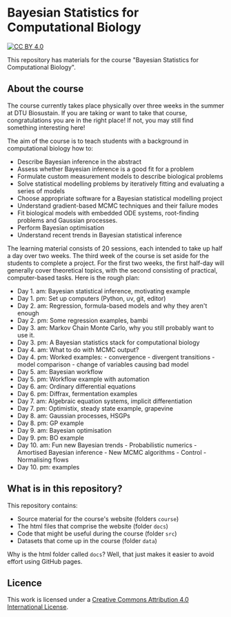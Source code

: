 # Bayesian Statistics for Computational Biology

[![CC BY 4.0][cc-by-shield]][cc-by]

This repository has materials for the course "Bayesian Statistics for Computational Biology".

## About the course

The course currently takes place physically over three weeks in the summer at DTU Biosustain. If you are taking or want to take that course, congratulations you are in the right place! If not, you may still find something interesting here!

The aim of the course is to teach students with a background in computational biology how to:

- Describe Bayesian inference in the abstract
- Assess whether Bayesian inference is a good fit for a problem
- Formulate custom measurement models to describe biological problems
- Solve statistical modelling problems by iteratively fitting and evaluating a series of models
- Choose appropriate software for a Bayesian statistical modelling project
- Understand gradient-based MCMC techniques and their failure modes
- Fit biological models with embedded ODE systems, root-finding problems and Gaussian processes.
- Perform Bayesian optimisation
- Understand recent trends in Bayesian statistical inference 

The learning material consists of 20 sessions, each intended to take up half a day over two weeks. The third week of the course is set aside for the students to complete a project. For the first two weeks, the first half-day will generally cover theoretical topics, with the second consisting of practical, computer-based tasks. Here is the rough plan:

- Day 1. am: Bayesian statistical inference, motivating example
- Day 1. pm: Set up computers (Python, uv, git, editor)
- Day 2. am: Regression, formula-based models and why they aren't enough
- Day 2. pm: Some regression examples, bambi
- Day 3. am: Markov Chain Monte Carlo, why you still probably want to use it.
- Day 3. pm: A Bayesian statistics stack for computational biology
- Day 4. am: What to do with MCMC output?
- Day 4. pm: Worked examples:
             - convergence
             - divergent transitions
             - model comparison
             - change of variables causing bad model
- Day 5. am: Bayesian workflow
- Day 5. pm: Workflow example with automation
- Day 6. am: Ordinary differential equations
- Day 6. pm: Diffrax, fermentation examples
- Day 7. am: Algebraic equation systems, implicit differentiation
- Day 7. pm: Optimistix, steady state example, grapevine
- Day 8. am: Gaussian processes, HSGPs
- Day 8. pm: GP example
- Day 9. am: Bayesian optimisation
- Day 9. pm: BO example
- Day 10. am: Fun new Bayesian trends
              - Probabilistic numerics
              - Amortised Bayesian inference
              - New MCMC algorithms
              - Control
              - Normalising flows
- Day 10. pm: examples 

## What is in this repository?

This repository contains:

- Source material for the course's website (folders `course`)
- The html files that comprise the website (folder `docs`)
- Code that might be useful during the course (folder `src`)
- Datasets that come up in the course (folder `data`)

Why is the html folder called `docs`? Well, that just makes it easier to avoid effort using GitHub pages.

## Licence

This work is licensed under a
[Creative Commons Attribution 4.0 International License][cc-by].

[cc-by]: http://creativecommons.org/licenses/by/4.0/
[cc-by-image]: https://i.creativecommons.org/l/by/4.0/88x31.png
[cc-by-shield]: https://img.shields.io/badge/License-CC%20BY%204.0-lightgrey.svg


